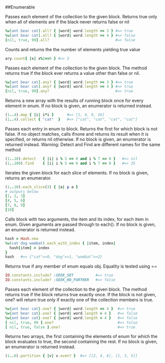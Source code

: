 ##Enumerable

Passes each element of the collection to the given block. Returns true only when all of elements are if the black never
returns false or nil
```ruby
%w[ant bear cat].all? { |word| word.length >= 3 } #=> true
%w[ant bear cat].all? { |word| word.length >= 4 } #=> false
[nil, true, 99].all?                              #=> false
```

Counts and returns the the number of elements yielding true value 
```ruby
ary.count{ |x| x%2==0 } #=> 3
```

Passes each element of the collection to the given block.
The method returns true if the block ever returns a value other than false or nil.
```ruby
%w[ant bear cat].any? { |word| word.length >= 3 } #=> true
%w[ant bear cat].any? { |word| word.length >= 4 } #=> true
[nil, true, 99].any?                              #=> true
```

Returns a new array with the results of running block once for every element in enum.
If no block is given, an enumerator is returned instead.
```ruby
(1..4).map { |i| i*i }      #=> [1, 4, 9, 16]
(1..4).collect { "cat"  }   #=> ["cat", "cat", "cat", "cat"]
```

Passes each entry in enum to block. Returns the first for which block is not false.
If no object matches, calls ifnone and returns its result when it is specified, or returns nil otherwise.
If no block is given, an enumerator is returned instead.
Warning: Detect and Find are different names for the same method
```ruby
(1..10).detect   { |i| i % 5 == 0 and i % 7 == 0 }   #=> nil
(1..100).find    { |i| i % 5 == 0 and i % 7 == 0 }   #=> 35
```

Iterates the given block for each slice of <n> elements. If no block is given, returns an enumerator.
```ruby
(1..10).each_slice(3) { |a| p a }
# outputs below
[1, 2, 3]
[4, 5, 6]
[7, 8, 9]
[10]
```

Calls block with two arguments, the item and its index, for each item in enum.
Given arguments are passed through to each().
If no block is given, an enumerator is returned instead.
```ruby
hash = Hash.new
%w(cat dog wombat).each_with_index { |item, index|
  hash[item] = index
}
hash   #=> {"cat"=>0, "dog"=>1, "wombat"=>2}
```

Returns true if any member of enum equals obj. Equality is tested using ==
```ruby
IO.constants.include? :SEEK_SET          #=> true
IO.constants.include? :SEEK_NO_FURTHER   #=> false
```

Passes each element of the collection to the given block. The method returns true if the block returns true exactly once. If the block is not given, one? will return true only if exactly one of the collection members is true.
```ruby
%w{ant bear cat}.one? { |word| word.length == 4 }  #=> true
%w{ant bear cat}.one? { |word| word.length > 4 }   #=> false
%w{ant bear cat}.one? { |word| word.length < 4 }   #=> false
[ nil, true, 99 ].one?                             #=> false
[ nil, true, false ].one?                          #=> true
```

Returns two arrays, the first containing the elements of enum for which the block evaluates to true, the second containing the rest.
If no block is given, an enumerator is returned instead.
```ruby
(1..6).partition { |v| v.even? }  #=> [[2, 4, 6], [1, 3, 5]]
```
